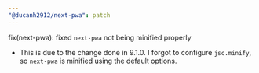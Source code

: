 ```yaml
---
"@ducanh2912/next-pwa": patch
---
```


fix(next-pwa): fixed `next-pwa` not being minified properly

- This is due to the change done in 9.1.0. I forgot to configure `jsc.minify`, so `next-pwa` is minified using the default options.
